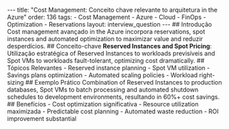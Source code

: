 --- title: "Cost Management: Conceito chave relevante to arquitetura in the Azure" order: 136 tags: - Cost Management - Azure - Cloud - FinOps - Optimization - Reservations layout: interview_question --- ## Introdução Cost management avançado in the Azure incorpora reservations, spot instances and automated optimization to maximizar value and reduzir desperdícios. ## Conceito-chave **Reserved Instances and Spot Pricing**: Utilização estratégica of Reserved Instances to workloads previsíveis and Spot VMs to workloads fault-tolerant, optimizing cost dramatically. ## Tópicos Relevantes - Reserved instance planning - Spot VM utilization - Savings plans optimization - Automated scaling policies - Workload right-sizing ## Exemplo Prático Combination of Reserved Instances to production databases, Spot VMs to batch processing and automated shutdown schedules to development environments, resultando in 60%+ cost savings. ## Benefícios - Cost optimization significativa - Resource utilization maximizada - Predictable cost planning - Automated waste reduction - ROI improvement substantial